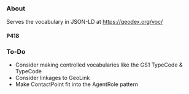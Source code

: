 ### About

Serves the vocabulary in JSON-LD at https://geodex.org/voc/

#### P418

### To-Do

* Consider making controlled vocabularies like the GS1 TypeCode & TypeCode
* Consider linkages to GeoLink
* Make ContactPoint fit into the AgentRole pattern
